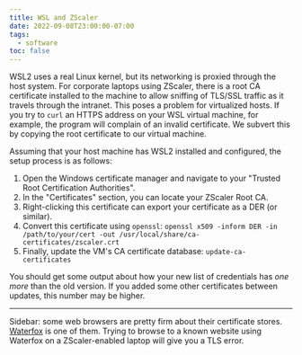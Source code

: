 ```yaml
---
title: WSL and ZScaler
date: 2022-09-08T23:00:00-07:00
tags:
  - software
toc: false
---
```


WSL2 uses a real Linux kernel, but its networking is proxied through the host system. For corporate laptops using ZScaler, there is a root CA certificate installed to the machine to allow sniffing of TLS/SSL traffic as it travels through the intranet. This poses a problem for virtualized hosts. If you try to `curl` an HTTPS address on your WSL virtual machine, for example, the program will complain of an invalid certificate. We subvert this by copying the root certificate to our virtual machine.

Assuming that your host machine has WSL2 installed and configured, the setup process is as follows:

1. Open the Windows certificate manager and navigate to your "Trusted Root Certification Authorities".
2. In the "Certificates" section, you can locate your ZScaler Root CA.
3. Right-clicking this certificate can export your certificate as a DER (or similar).
4. Convert this certificate using `openssl`: `openssl x509 -inform DER -in /path/to/your/cert -out /usr/local/share/ca-certificates/zscaler.crt`
5. Finally, update the VM's CA certificate database: `update-ca-certificates`

You should get some output about how your new list of credentials has *one more* than the old version. If you added some other certificates between updates, this number may be higher.

***

Sidebar: some web browsers are pretty firm about their certificate stores. [Waterfox](https://www.waterfox.net/) is one of them. Trying to browse to a known website using Waterfox on a ZScaler-enabled laptop will give you a TLS error.
